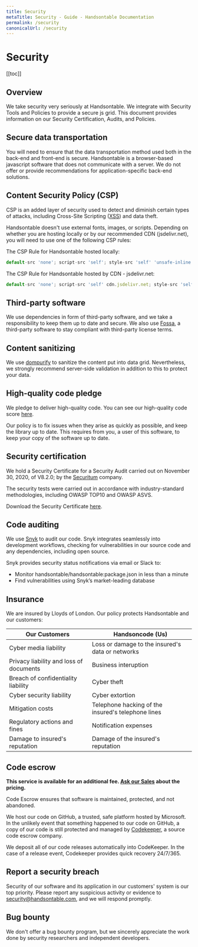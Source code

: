 ```yaml
---
title: Security
metaTitle: Security - Guide - Handsontable Documentation
permalink: /security
canonicalUrl: /security
---
```


# Security

[[toc]]

## Overview

We take security very seriously at Handsontable. We integrate with Security Tools and Policies to provide a secure js grid. This document provides information on our Security Certification, Audits, and Policies.

## Secure data transportation

You will need to ensure that the data transportation method used both in the back-end and front-end is secure.
Handsontable is a browser-based javascript software that does not communicate with a server. We do not offer or provide recommendations for application-specific back-end solutions.

## Content Security Policy (CSP)

CSP is an added layer of security used to detect and diminish certain types of attacks, including Cross-Site Scripting ([XSS](https://developer.mozilla.org/en-US/docs/Glossary/Cross-site_scripting)) and data theft.

Handsontable doesn't use external fonts, images, or scripts. Depending on whether you are hosting locally or by our recommended CDN (jsdelivr.net), you will need to use one of the following CSP rules:

The CSP Rule for Handsontable hosted locally:
```js
default-src 'none'; script-src 'self'; style-src 'self' 'unsafe-inline'
```

The CSP Rule for Handsontable hosted by CDN  - jsdelivr.net:
```js
default-src 'none'; script-src 'self' cdn.jsdelivr.net; style-src 'self' 'unsafe-inline' cdn.jsdelivr.net
```

## Third-party software

We use dependencies in form of third-party software, and we take a responsibility to keep them up to date and secure. We also use [Fossa](https://fossa.com), a third-party software to stay compliant with third-party license terms.

## Content sanitizing

We use [dompurify](https://www.npmjs.com/package/dompurify) to sanitize the content put into data grid. Nevertheless, we strongly recommend server-side validation in addition to this to protect your data.

## High-quality code pledge

We pledge to deliver high-quality code. You can see our high-quality code score [here](https://lgtm.com/projects/g/handsontable/handsontable/context:javascript).

Our policy is to fix issues when they arise as quickly as possible, and keep the library up to date. This requires from you, a user of this software, to keep your copy of the software up to date.

## Security certification

We hold a Security Certificate for a Security Audit carried out on November 30, 2020, of V8.2.0; by the [Securitum](https://securitum.pl/) company.

The security tests were carried out in accordance with industry-standard methodologies, including OWASP TOP10 and OWASP ASVS.

Download the Security Certificate [here](https://github.com/handsontable/handsontable/files/6967577/Security_certificate.pdf).

## Code auditing

We use [Snyk](https://snyk.io/test/github/handsontable/handsontable?targetFile=package.json) to audit our code. Snyk integrates seamlessly into development workflows, checking for vulnerabilities in our source code and any dependencies, including open source.

Snyk provides security status notifications via email or Slack to:
 -  Monitor handsontable/handsontable:package.json in less than a minute
 -  Find vulnerabilities using Snyk’s market-leading database

## Insurance

We are insured by Lloyds of London. Our policy protects Handsontable and our customers:

| Our Customers | Handsoncode (Us)  |
|--|--|
| Cyber media liability | Loss or damage to the insured's data or networks  |
| Privacy liability and loss of documents | Business interuption |
| Breach of confidentiality liability | Cyber theft|
| Cyber security liability | Cyber extortion |
| Mitigation costs | Telephone hacking of the insured's telephone lines |
| Regulatory actions and fines | Notification expenses |
| Damage to insured's reputation | Damage of the insured's reputation |

## Code escrow

**This service is available for an additional fee. [Ask our Sales](https://handsontable.com/contact?category=request_for_quotation) about the pricing.**

Code Escrow ensures that software is maintained, protected, and not abandoned.

We host our code on GitHub, a trusted, safe platform hosted by Microsoft. In the unlikely event that something happened to our code on GitHub, a copy of our code is still protected and managed by [Codekeeper](https://codekeeper.co/), a source code escrow company.

We deposit all of our code releases automatically into CodeKeeper. In the case of a release event, Codekeeper provides quick recovery 24/7/365.

## Report a security breach

Security of our software and its application in our customers' system is our top priority. Please report any suspicious activity or evidence to [security@handsontable.com](mailto:security@handsontable.com), and we will respond promptly.

## Bug bounty

We don't offer a bug bounty program, but we sincerely appreciate the work done by security researchers and independent developers.
